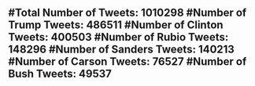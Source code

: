 #Total Number of Tweets: 1010298 
#Number of Trump Tweets: 486511
#Number of Clinton Tweets: 400503
#Number of Rubio Tweets: 148296
#Number of Sanders Tweets: 140213
#Number of Carson Tweets: 76527
#Number of Bush Tweets: 49537
---
